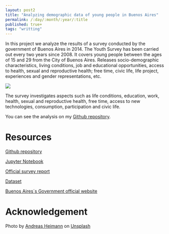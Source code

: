 ```yaml
---
layout: post2
title: "Analyzing demographic data of young people in Buenos Aires"
permalink: /:day/:month/:year/:title
published: true+
tags: "writting"
---
```


<style>
    img {
    max-width: 100%;
    height: auto;
    }
</style>

In this project we analyze the results of a survey conducted by the government of Buenos Aires in 2014. The Youth Survey has been carried out every two years since 2008. It covers young people between the ages of 15 and 29 from the City of Buenos Aires. Releases socio-demographic characteristics, living conditions, job and educational opportunities, access to health, sexual and reproductive health; free time, civic life, life project, experiences and gender representations, etc.

<img  src="../../../images/young.jpg">

The survey investigates aspects such as life conditions, education, work, health, sexual and reproductive health, free time, access to new technologies, consumption, participation and civic life. 

You can see the analysis on my [Github repository](https://github.com/leonelBianchi/Data-Science-Encuesta-Joven-CABA-2014).

# Resources

[Github repository](https://github.com/leonelBianchi/Data-Science-Encuesta-Joven-CABA-2014)

[Jupyter Notebook](https://github.com/leonelBianchi/Data-Science-Encuesta-Joven-CABA-2014/blob/main/data-science-uso-de-tecnologias-2014.ipynb) 

[Official survey report](https://github.com/leonelBianchi/Data-Science-Encuesta-Joven-CABA-2014/blob/main/diseno-de-registro-encuesta-joven-2014.pdf) 

[Dataset](https://github.com/leonelBianchi/Data-Science-Encuesta-Joven-CABA-2014/blob/main/encuesta-joven-2014-acceso-a-tecnologias-y-usos-digitales.csv)

[Buenos Aires´s Government official website](https://www.buenosaires.gob.ar/bajoven/investigacion-y-documentacion/encuestas) 

 
# Acknowledgement

<span>Photo by <a href="https://unsplash.com/@thatanimeweirdo?utm_source=unsplash&amp;utm_medium=referral&amp;utm_content=creditCopyText">Andreas Heimann</a> on <a href="https://unsplash.com/?utm_source=unsplash&amp;utm_medium=referral&amp;utm_content=creditCopyText">Unsplash</a></span>


